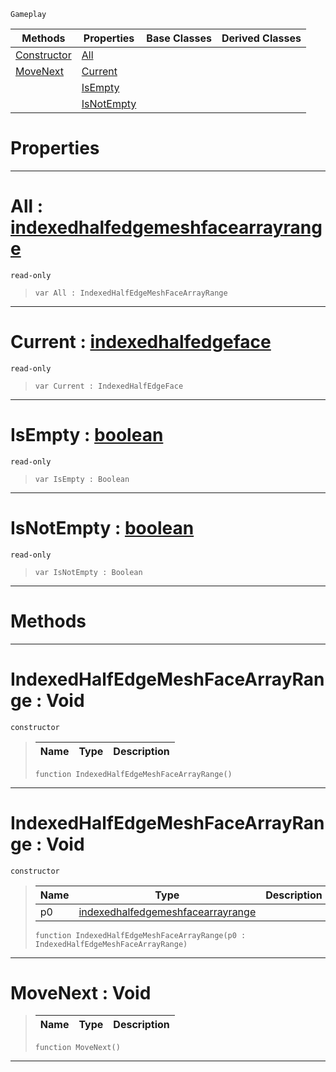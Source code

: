  `Gameplay`

|Methods|Properties|Base Classes|Derived Classes|
|---|---|---|---|
|[ Constructor](indexedhalfedgemeshfacearrayrange.md#indexedhalfedgemeshfacea)|[ All](indexedhalfedgemeshfacearrayrange.md#all-zilch-engine-document)| | |
|[ MoveNext](indexedhalfedgemeshfacearrayrange.md#movenext-void)|[ Current](indexedhalfedgemeshfacearrayrange.md#current-zilch-engine-docu)| | |
| |[ IsEmpty](indexedhalfedgemeshfacearrayrange.md#isempty-zilch-engine-docu)| | |
| |[ IsNotEmpty](indexedhalfedgemeshfacearrayrange.md#isnotempty-zilch-engine-d)| | |


 #  Properties


---  
 #  All : [indexedhalfedgemeshfacearrayrange](indexedhalfedgemeshfacearrayrange.md)

 `read-only`

> 
> ``` lang=cpp, name=Nada
> var All : IndexedHalfEdgeMeshFaceArrayRange


---  
 #  Current : [indexedhalfedgeface](indexedhalfedgeface.md)

 `read-only`

> 
> ``` lang=cpp, name=Nada
> var Current : IndexedHalfEdgeFace


---  
 #  IsEmpty : [boolean](../nada_base_types/boolean.md)

 `read-only`

> 
> ``` lang=cpp, name=Nada
> var IsEmpty : Boolean


---  
 #  IsNotEmpty : [boolean](../nada_base_types/boolean.md)

 `read-only`

> 
> ``` lang=cpp, name=Nada
> var IsNotEmpty : Boolean


---  
 #  Methods


---  
 #  IndexedHalfEdgeMeshFaceArrayRange : Void

 `constructor`

> 
> |Name|Type|Description|
> |---|---|---|
> ``` lang=cpp, name=Nada
> function IndexedHalfEdgeMeshFaceArrayRange()
> ``` 


---  
 #  IndexedHalfEdgeMeshFaceArrayRange : Void

 `constructor`

> 
> |Name|Type|Description|
> |---|---|---|
> |p0|[indexedhalfedgemeshfacearrayrange](indexedhalfedgemeshfacearrayrange.md)| |
> ``` lang=cpp, name=Nada
> function IndexedHalfEdgeMeshFaceArrayRange(p0 : IndexedHalfEdgeMeshFaceArrayRange)
> ``` 


---  
 #  MoveNext : Void

> 
> |Name|Type|Description|
> |---|---|---|
> ``` lang=cpp, name=Nada
> function MoveNext()
> ``` 


---  
 

 